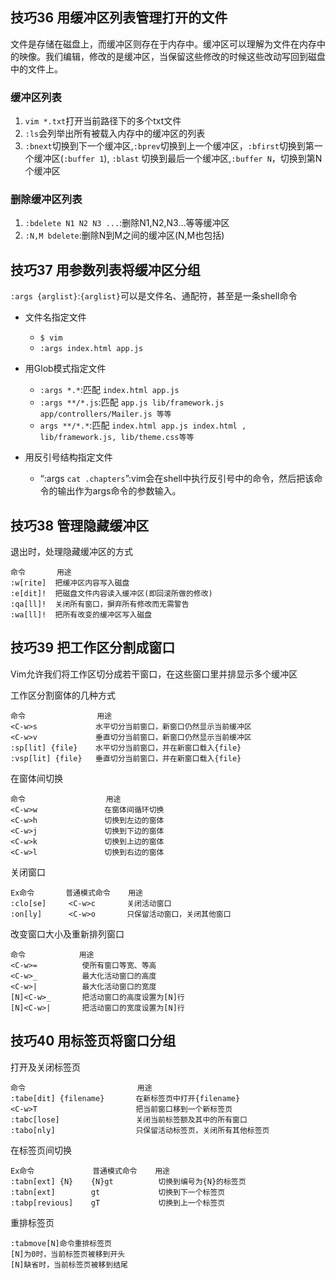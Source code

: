
## 技巧36 用缓冲区列表管理打开的文件

文件是存储在磁盘上，而缓冲区则存在于内存中。缓冲区可以理解为文件在内存中的映像。我们编辑，修改的是缓冲区，当保留这些修改的时候这些改动写回到磁盘中的文件上。

###  缓冲区列表
1. `vim *.txt`打开当前路径下的多个txt文件
2. `:ls`会列举出所有被载入内存中的缓冲区的列表
3. `:bnext`切换到下一个缓冲区,`:bprev`切换到上一个缓冲区，`:bfirst`切换到第一个缓冲区(`:buffer 1`), `:blast` 切换到最后一个缓冲区,`:buffer N`，切换到第N个缓冲区

### 删除缓冲区列表

1. `:bdelete N1 N2 N3 ...`:删除N1,N2,N3...等等缓冲区
2. `:N,M bdelete`:删除N到M之间的缓冲区(N,M也包括)


## 技巧37 用参数列表将缓冲区分组

 `:args {arglist}`:`{arglist}`可以是文件名、通配符，甚至是一条shell命令

   * 文件名指定文件 
     - `$ vim`
     - `:args index.html app.js`
   * 用Glob模式指定文件
     + `:args *.*`:匹配 `index.html app.js`
     + `:args **/*.js`:匹配 `app.js lib/framework.js app/controllers/Mailer.js 等等`
     + `args **/*.*`:匹配 `index.html app.js index.html , lib/framework.js, lib/theme.css等等`

   * 用反引号结构指定文件
     + “:args `cat .chapters`”:vim会在shell中执行反引号中的命令，然后把该命令的输出作为args命令的参数输入。
    


## 技巧38 管理隐藏缓冲区

退出时，处理隐藏缓冲区的方式

```
命令       用途
:w[rite]  把缓冲区内容写入磁盘
:e[dit]!  把磁盘文件内容读入缓冲区(即回滚所做的修改)
:qa[ll]!  关闭所有窗口，摒弃所有修改而无需警告
:wa[ll]!  把所有改变的缓冲区写入磁盘

```

## 技巧39 把工作区分割成窗口

Vim允许我们将工作区切分成若干窗口，在这些窗口里并排显示多个缓冲区

工作区分割窗体的几种方式

```
命令                用途
<C-w>s             水平切分当前窗口，新窗口仍然显示当前缓冲区
<C-w>v             垂直切分当前窗口，新窗口仍然显示当前缓冲区
:sp[lit] {file}    水平切分当前窗口，并在新窗口载入{file}
:vsp[lit] {file}   垂直切分当前窗口，并在新窗口载入{file}
```

在窗体间切换

```
命令                  用途
<C-w>w               在窗体间循环切换
<C-w>h               切换到左边的窗体
<C-w>j               切换到下边的窗体
<C-w>k               切换到上边的窗体
<C-w>l               切换到右边的窗体

```

关闭窗口

```
Ex命令       普通模式命令    用途
:clo[se]     <C-w>c       关闭活动窗口
:on[ly]      <C-w>o       只保留活动窗口，关闭其他窗口
```
改变窗口大小及重新排列窗口

```
命令            用途
<C-w>=          使所有窗口等宽、等高
<C-w>_          最大化活动窗口的高度
<C-w>|          最大化活动窗口的宽度
[N]<C-w>_       把活动窗口的高度设置为[N]行
[N]<C-w>|       把活动窗口的宽度设置为[N]行

```

## 技巧40 用标签页将窗口分组

打开及关闭标签页

```
命令                         用途
:tabe[dit] {filename}       在新标签页中打开{filename} 
<C-w>T                      把当前窗口移到一个新标签页
:tabc[lose]                 关闭当前标签额及其中的所有窗口
:tabo[nly]                  只保留活动标签页，关闭所有其他标签页
```

在标签页间切换

```
Ex命令             普通模式命令    用途
:tabn[ext] {N}    {N}gt          切换到编号为{N}的标签页
:tabn[ext]        gt             切换到下一个标签页
:tabp[revious]    gT             切换到上一个标签页

```

重排标签页

```
:tabmove[N]命令重排标签页
[N]为0时，当前标签页被移到开头
[N]缺省时，当前标签页被移到结尾
```




